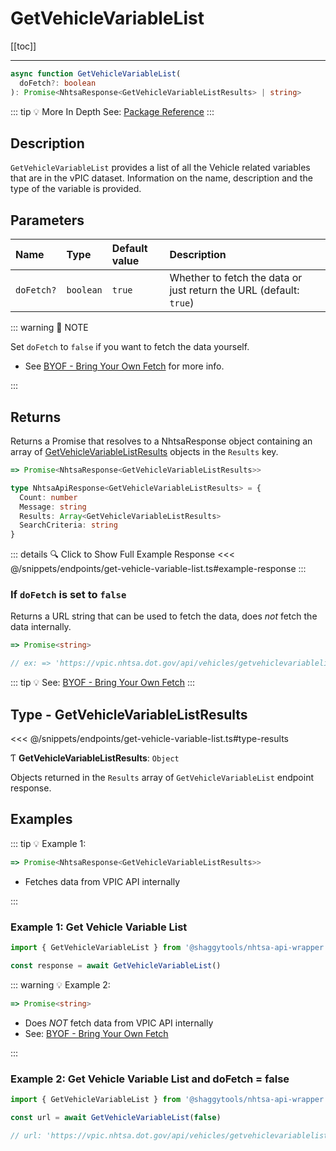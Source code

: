 # GetVehicleVariableList

[[toc]]

---

```typescript
async function GetVehicleVariableList(
  doFetch?: boolean
): Promise<NhtsaResponse<GetVehicleVariableListResults> | string>
```

::: tip :bulb: More In Depth
See: [Package Reference](../typedoc/modules/api_endpoints_GetVehicleVariableList.md)
:::

## Description

`GetVehicleVariableList` provides a list of all the Vehicle related variables that are in the
vPIC dataset. Information on the name, description and the type of the variable is provided.

## Parameters

| Name       | Type      | Default value | Description                                                        |
| :--------- | :-------- | :------------ | :----------------------------------------------------------------- |
| `doFetch?` | `boolean` | `true`        | Whether to fetch the data or just return the URL (default: `true`) |

::: warning 📝 NOTE

Set `doFetch` to `false` if you want to fetch the data yourself.

- See [BYOF - Bring Your Own Fetch](../guide/bring-your-own-fetch.md#option-1-set-dofetch-to-false)
  for more info.

:::

## Returns

Returns a Promise that resolves to a NhtsaResponse object containing an array of
[GetVehicleVariableListResults](#type-getvehiclevariablelistresults) objects in the
`Results` key.

```typescript
=> Promise<NhtsaResponse<GetVehicleVariableListResults>>
```

```typescript
type NhtsaApiResponse<GetVehicleVariableListResults> = {
  Count: number
  Message: string
  Results: Array<GetVehicleVariableListResults>
  SearchCriteria: string
}
```

::: details :mag: Click to Show Full Example Response
<<< @/snippets/endpoints/get-vehicle-variable-list.ts#example-response
:::

### If `doFetch` is set to `false`

Returns a URL string that can be used to fetch the data, does _not_ fetch the data internally.

```typescript
=> Promise<string>

// ex: => 'https://vpic.nhtsa.dot.gov/api/vehicles/getvehiclevariablelist?format=json'
```

::: tip :bulb: See: [BYOF - Bring Your Own Fetch](../guide/bring-your-own-fetch.md#option-1-set-dofetch-to-false)
:::

## Type - GetVehicleVariableListResults

<<< @/snippets/endpoints/get-vehicle-variable-list.ts#type-results

Ƭ **GetVehicleVariableListResults**: `Object`

Objects returned in the `Results` array of `GetVehicleVariableList` endpoint response.

## Examples

::: tip :bulb: Example 1:

```typescript
=> Promise<NhtsaResponse<GetVehicleVariableListResults>>
```

- Fetches data from VPIC API internally

:::

### Example 1: Get Vehicle Variable List

```ts
import { GetVehicleVariableList } from '@shaggytools/nhtsa-api-wrapper'

const response = await GetVehicleVariableList()
```

::: warning :bulb: Example 2:

```typescript
=> Promise<string>
```

- Does _NOT_ fetch data from VPIC API internally
- See: [BYOF - Bring Your Own Fetch](../guide/bring-your-own-fetch.md#option-1-set-dofetch-to-false)

:::

### Example 2: Get Vehicle Variable List and doFetch = false

```ts
import { GetVehicleVariableList } from '@shaggytools/nhtsa-api-wrapper'

const url = await GetVehicleVariableList(false)

// url: 'https://vpic.nhtsa.dot.gov/api/vehicles/getvehiclevariablelist?format=json'
```
